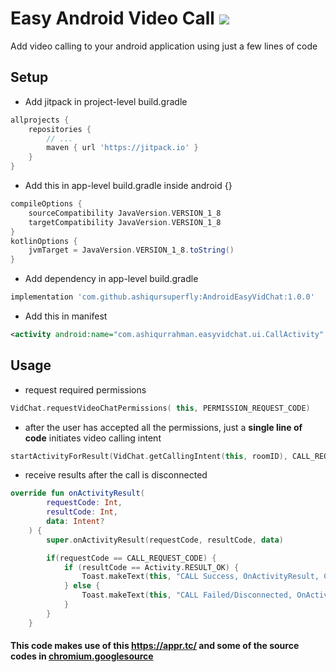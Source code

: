 # Easy Android Video Call [![](https://jitpack.io/v/ashiqursuperfly/AndroidEasyVidChat.svg)](https://jitpack.io/#ashiqursuperfly/AndroidEasyVidChat)
Add video calling to your android application using just a few lines of code

## Setup
- Add jitpack in project-level build.gradle
```groovy
allprojects {
	repositories {
        // ...
        maven { url 'https://jitpack.io' }
    }
}
```
- Add this in app-level build.gradle inside android {}
```groovy
compileOptions {
    sourceCompatibility JavaVersion.VERSION_1_8
    targetCompatibility JavaVersion.VERSION_1_8
}
kotlinOptions {
    jvmTarget = JavaVersion.VERSION_1_8.toString()
}
  ```
- Add dependency in app-level build.gradle
```groovy
implementation 'com.github.ashiqursuperfly:AndroidEasyVidChat:1.0.0'
```
- Add this in manifest
```xml
<activity android:name="com.ashiqurrahman.easyvidchat.ui.CallActivity" />
```

## Usage
- request required permissions
```kotlin
VidChat.requestVideoChatPermissions( this, PERMISSION_REQUEST_CODE)
```
- after the user has accepted all the permissions, just a **single line of code** initiates video calling intent
```kotlin
startActivityForResult(VidChat.getCallingIntent(this, roomID), CALL_REQUEST_CODE) // send an unique roomID for your call, the receiver user must also connect on the same roomID
```
- receive results after the call is disconnected
```kotlin
override fun onActivityResult(
        requestCode: Int,
        resultCode: Int,
        data: Intent?
    ) {
        super.onActivityResult(requestCode, resultCode, data)

        if(requestCode == CALL_REQUEST_CODE) {
            if (resultCode == Activity.RESULT_OK) {
                Toast.makeText(this, "CALL Success, OnActivityResult, Code:$resultCode", Toast.LENGTH_LONG).show()
            } else {
                Toast.makeText(this, "CALL Failed/Disconnected, OnActivityResult, Code:$resultCode", Toast.LENGTH_LONG).show()
            }
        }
    }
```


#### This code makes use of this <a href="https://appr.tc/">https://appr.tc/</a> and some of the source codes in <a href="https://chromium.googlesource.com/">chromium.googlesource</a>

